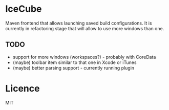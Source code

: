 # IceCube

Maven frontend that allows launching saved build configurations. It is currently in refactoring stage that will allow to use more windows than one.

## TODO
* support for more windows (workspaces?) - probably with CoreData
* (maybe) toolbar item similar to that one in Xcode or iTunes
* (maybe) better parsing support - currently running plugin
 
# Licence
MIT
